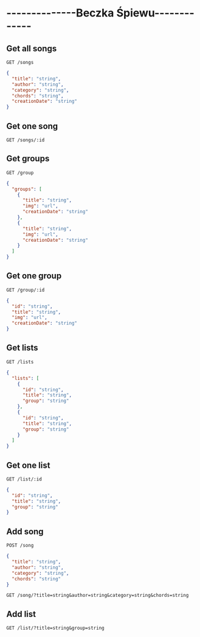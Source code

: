 # --------------Beczka Śpiewu-------------
## Get all songs
```http
GET /songs
```
```json
{
  "title": "string",
  "author": "string",
  "category": "string",
  "chords": "string",
  "creationDate": "string"
}
```
## Get one song
```http
GET /songs/:id
```
## Get groups
```http
GET /group
```
```json
{
  "groups": [
    {
      "title": "string",
      "img": "url",
      "creationDate": "string"
    },
    {
      "title": "string",
      "img": "url",
      "creationDate": "string"
    }
  ]
}
```
## Get one group
```http
GET /group/:id
```
```json
{
  "id": "string",
  "title": "string",
  "img": "url",
  "creationDate": "string"
}
```
## Get lists
```http
GET /lists
```
```json
{
  "lists": [
    {
      "id": "string",
      "title": "string",
      "group": "string"
    },
    {
      "id": "string",
      "title": "string",
      "group": "string"
    }
  ]
}
```
## Get one list
```http
GET /list/:id
```
```json
{
  "id": "string",
  "title": "string",
  "group": "string"
}
```
## Add song
```http
POST /song
```
```json
{
  "title": "string",
  "author": "string",
  "category": "string",
  "chords": "string"
}
```
```http
GET /song/?title=string&author=string&category=string&chords=string
```
## Add list
```http
GET /list/?title=string&group=string
```
